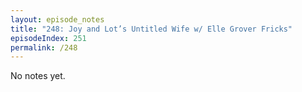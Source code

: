 ```yaml
---
layout: episode_notes
title: "248: Joy and Lot’s Untitled Wife w/ Elle Grover Fricks"
episodeIndex: 251
permalink: /248
---
```

No notes yet.
